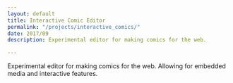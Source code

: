 ```yaml
---
layout: default
title: Interactive Comic Editor
permalink: "/projects/interactive_comics/"
date: 2017/09
description: Experimental editor for making comics for the web.

---
```

Experimental editor for making comics for the web. Allowing for embedded media and interactive features.